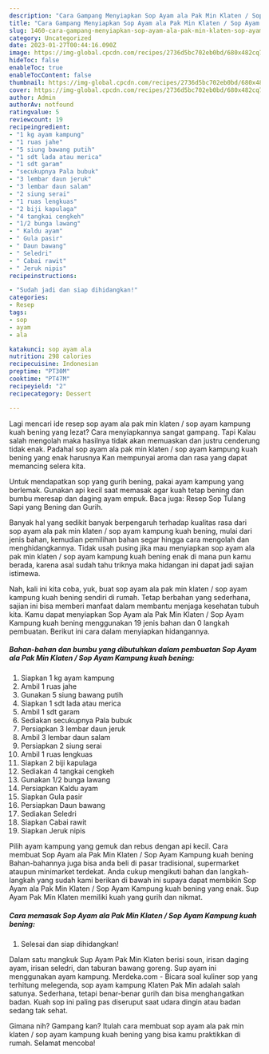 ```yaml
---
description: "Cara Gampang Menyiapkan Sop Ayam ala Pak Min Klaten / Sop Ayam Kampung kuah bening yang Menggugah Selera, Buat Buka Puasa Lezat Sekali"
title: "Cara Gampang Menyiapkan Sop Ayam ala Pak Min Klaten / Sop Ayam Kampung kuah bening yang Menggugah Selera, Buat Buka Puasa Lezat Sekali"
slug: 1460-cara-gampang-menyiapkan-sop-ayam-ala-pak-min-klaten-sop-ayam-kampung-kuah-bening-yang-menggugah-selera-buat-buka-puasa-lezat-sekali
category: Uncategorized
date: 2023-01-27T00:44:16.090Z
image: https://img-global.cpcdn.com/recipes/2736d5bc702eb0bd/680x482cq70/sop-ayam-ala-pak-min-klaten-sop-ayam-kampung-kuah-bening-foto-resep-utama.jpg
hideToc: false
enableToc: true
enableTocContent: false
thumbnail: https://img-global.cpcdn.com/recipes/2736d5bc702eb0bd/680x482cq70/sop-ayam-ala-pak-min-klaten-sop-ayam-kampung-kuah-bening-foto-resep-utama.jpg
cover: https://img-global.cpcdn.com/recipes/2736d5bc702eb0bd/680x482cq70/sop-ayam-ala-pak-min-klaten-sop-ayam-kampung-kuah-bening-foto-resep-utama.jpg
author: Admin
authorAv: notfound
ratingvalue: 5
reviewcount: 19
recipeingredient:
- "1 kg ayam kampung"
- "1 ruas jahe"
- "5 siung bawang putih"
- "1 sdt lada atau merica"
- "1 sdt garam"
- "secukupnya Pala bubuk"
- "3 lembar daun jeruk"
- "3 lembar daun salam"
- "2 siung serai"
- "1 ruas lengkuas"
- "2 biji kapulaga"
- "4 tangkai cengkeh"
- "1/2 bunga lawang"
- " Kaldu ayam"
- " Gula pasir"
- " Daun bawang"
- " Seledri"
- " Cabai rawit"
- " Jeruk nipis"
recipeinstructions:

- "Sudah jadi dan siap dihidangkan!"
categories:
- Resep
tags:
- sop
- ayam
- ala

katakunci: sop ayam ala 
nutrition: 298 calories
recipecuisine: Indonesian
preptime: "PT30M"
cooktime: "PT47M"
recipeyield: "2"
recipecategory: Dessert

---
```



Lagi mencari ide resep sop ayam ala pak min klaten / sop ayam kampung kuah bening yang lezat? Cara menyiapkannya sangat gampang. Tapi Kalau salah mengolah maka hasilnya tidak akan memuaskan dan justru cenderung tidak enak. Padahal sop ayam ala pak min klaten / sop ayam kampung kuah bening yang enak harusnya Kan mempunyai aroma dan rasa yang dapat memancing selera kita.


Untuk mendapatkan sop yang gurih bening, pakai ayam kampung yang berlemak. Gunakan api kecil saat memasak agar kuah tetap bening dan bumbu meresap dan daging ayam empuk. Baca juga: Resep Sop Tulang Sapi yang Bening dan Gurih.

Banyak hal yang sedikit banyak berpengaruh terhadap kualitas rasa dari sop ayam ala pak min klaten / sop ayam kampung kuah bening, mulai dari jenis bahan, kemudian pemilihan bahan segar hingga cara mengolah dan menghidangkannya. Tidak usah pusing jika mau menyiapkan sop ayam ala pak min klaten / sop ayam kampung kuah bening enak di mana pun kamu berada, karena asal sudah tahu triknya maka hidangan ini dapat jadi sajian istimewa.


Nah, kali ini kita coba, yuk, buat sop ayam ala pak min klaten / sop ayam kampung kuah bening sendiri di rumah. Tetap berbahan yang sederhana, sajian ini bisa memberi manfaat dalam membantu menjaga kesehatan tubuh kita. Kamu dapat menyiapkan Sop Ayam ala Pak Min Klaten / Sop Ayam Kampung kuah bening menggunakan 19 jenis bahan dan 0 langkah pembuatan. Berikut ini cara dalam menyiapkan hidangannya.

<!--inarticleads1-->

##### Bahan-bahan dan bumbu yang dibutuhkan dalam pembuatan Sop Ayam ala Pak Min Klaten / Sop Ayam Kampung kuah bening:

1. Siapkan 1 kg ayam kampung
1. Ambil 1 ruas jahe
1. Gunakan 5 siung bawang putih
1. Siapkan 1 sdt lada atau merica
1. Ambil 1 sdt garam
1. Sediakan secukupnya Pala bubuk
1. Persiapkan 3 lembar daun jeruk
1. Ambil 3 lembar daun salam
1. Persiapkan 2 siung serai
1. Ambil 1 ruas lengkuas
1. Siapkan 2 biji kapulaga
1. Sediakan 4 tangkai cengkeh
1. Gunakan 1/2 bunga lawang
1. Persiapkan  Kaldu ayam
1. Siapkan  Gula pasir
1. Persiapkan  Daun bawang
1. Sediakan  Seledri
1. Siapkan  Cabai rawit
1. Siapkan  Jeruk nipis


Pilih ayam kampung yang gemuk dan rebus dengan api kecil. Cara membuat Sop Ayam ala Pak Min Klaten / Sop Ayam Kampung kuah bening Bahan-bahannya juga bisa anda beli di pasar tradisional, supermarket ataupun minimarket terdekat. Anda cukup mengikuti bahan dan langkah-langkah yang sudah kami berikan di bawah ini supaya dapat membikin Sop Ayam ala Pak Min Klaten / Sop Ayam Kampung kuah bening yang enak. Sup Ayam Pak Min Klaten memiliki kuah yang gurih dan nikmat. 

<!--inarticleads2-->

##### Cara memasak Sop Ayam ala Pak Min Klaten / Sop Ayam Kampung kuah bening:


1. Selesai dan siap dihidangkan!

Dalam satu mangkuk Sup Ayam Pak Min Klaten berisi soun, irisan daging ayam, irisan seledri, dan taburan bawang goreng. Sup ayam ini menggunakan ayam kampung. Merdeka.com - Bicara soal kuliner sop yang terhitung melegenda, sop ayam kampung Klaten Pak Min adalah salah satunya. Sederhana, tetapi benar-benar gurih dan bisa menghangatkan badan. Kuah sop ini paling pas diseruput saat udara dingin atau badan sedang tak sehat. 

Gimana nih? Gampang kan? Itulah cara membuat sop ayam ala pak min klaten / sop ayam kampung kuah bening yang bisa kamu praktikkan di rumah. Selamat mencoba!
